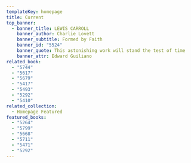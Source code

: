 ```yaml
---
templateKey: homepage
title: Current
top_banner:
  - banner_title: LEWIS CARROLL
    banner_author: Charlie Lovett
    banner_subtitle: Formed by Faith
    banner_id: "5524"
    banner_quote: This astonishing work will stand the test of time
    banner_attr: Edward Guiliano
related_book:
  - "5744"
  - "5617"
  - "5679"
  - "5417"
  - "5493"
  - "5292"
  - "5410"
related_collection:
  - Homepage Featured
featured_books:
  - "5264"
  - "5799"
  - "5668"
  - "5711"
  - "5471"
  - "5292"
---
```


